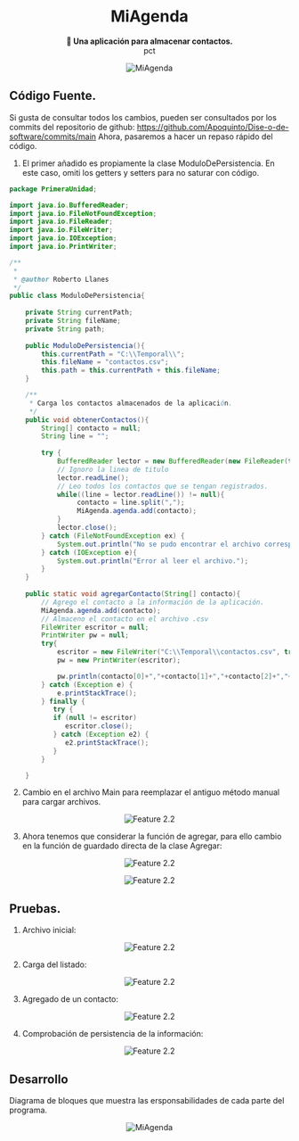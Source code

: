 <div align="center">
    <h1>MiAgenda</h1>
    <b>📗 Una aplicación para almacenar contactos. </b>

</div>

<div align = "center"> pct
    
![MiAgenda](/Images/LogoIcon.png)

</div>

## Código Fuente.
Si gusta de consultar todos los cambios, pueden ser consultados por los commits del repositorio de github: https://github.com/Apoquinto/Dise-o-de-software/commits/main
Ahora, pasaremos a hacer un repaso rápido del código.
1. El primer añadido es propiamente la clase ModuloDePersistencia.
En este caso, omiti los getters y setters para no saturar con código.
``` java
package PrimeraUnidad;

import java.io.BufferedReader;
import java.io.FileNotFoundException;
import java.io.FileReader;
import java.io.FileWriter;
import java.io.IOException;
import java.io.PrintWriter;

/**
 *
 * @author Roberto Llanes
 */
public class ModuloDePersistencia{
    
    private String currentPath;
    private String fileName;
    private String path;
    
    public ModuloDePersistencia(){
        this.currentPath = "C:\\Temporal\\";
        this.fileName = "contactos.csv";
        this.path = this.currentPath + this.fileName;
    }

    /** 
     * Carga los contactos almacenados de la aplicación.
     */
    public void obtenerContactos(){
        String[] contacto = null;
        String line = "";
        
        try {
            BufferedReader lector = new BufferedReader(new FileReader(this.path));
            // Ignoro la linea de titulo
            lector.readLine();
            // Leo todos los contactos que se tengan registrados.
            while((line = lector.readLine()) != null){
                 contacto = line.split(",");
                 MiAgenda.agenda.add(contacto);
            }
            lector.close();
        } catch (FileNotFoundException ex) {
            System.out.println("No se pudo encontrar el archivo correspondiente :c");
        } catch (IOException e){
            System.out.println("Error al leer el archivo.");
        }
    }
    
    public static void agregarContacto(String[] contacto){
        // Agrego el contacto a la información de la aplicación.
        MiAgenda.agenda.add(contacto);
        // Almaceno el contacto en el archivo .csv
        FileWriter escritor = null;
        PrintWriter pw = null;
        try{
            escritor = new FileWriter("C:\\Temporal\\contactos.csv", true);
            pw = new PrintWriter(escritor);

            pw.println(contacto[0]+","+contacto[1]+","+contacto[2]+","+contacto[3]+","+contacto[4]+","+contacto[5]);
        } catch (Exception e) {
            e.printStackTrace();
        } finally {
           try {
           if (null != escritor)
              escritor.close();
           } catch (Exception e2) {
              e2.printStackTrace();
           }
        }

    }
```
2. Cambio en el archivo Main para reemplazar el antiguo método manual para cargar archivos.
<div align = "center">
    
![Feature 2.2](/Images/Avance2_2.jpeg)

</div>

3. Ahora tenemos que considerar la función de agregar, para ello cambio en la función de guardado directa de la clase Agregar:
<div align = "center">
    
![Feature 2.2](/Images/Avance2_3.jpeg)

</div>

<div align = "center">
    
![Feature 2.2](/Images/Avance2_4.jpeg)

</div>

## Pruebas.
1. Archivo inicial:
<div align = "center">
    
![Feature 2.2](/Images/Test1.jpeg)

</div>

2. Carga del listado:
<div align = "center">
    
![Feature 2.2](/Images/Test2.jpeg)

</div>

3. Agregado de un contacto:
<div align = "center">
    
![Feature 2.2](/Images/Test3.jpeg)

</div>

4. Comprobación de persistencia de la información:
<div align = "center">
    
![Feature 2.2](/Images/Test4.jpeg)

</div>

## Desarrollo
Diagrama de bloques que muestra las ersponsabilidades de cada parte del programa.
<div align = "center">
    
![MiAgenda](/Images/Diagrama.png)

</div>
